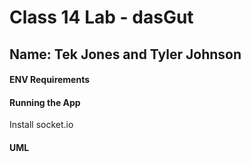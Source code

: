 # Class 14 Lab - dasGut

## Name: Tek Jones and Tyler Johnson

#### ENV Requirements

#### Running the App
Install socket.io

#### UML